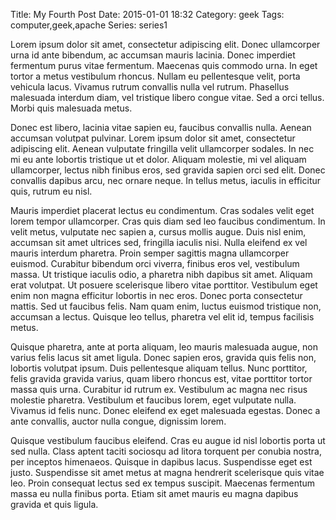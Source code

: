 Title: My Fourth Post
Date: 2015-01-01 18:32
Category: geek
Tags: computer,geek,apache
Series: series1

Lorem ipsum dolor sit amet, consectetur adipiscing elit. Donec ullamcorper urna id ante bibendum, ac accumsan mauris lacinia. Donec imperdiet fermentum purus vitae fermentum. Maecenas quis commodo urna. In eget tortor a metus vestibulum rhoncus. Nullam eu pellentesque velit, porta vehicula lacus. Vivamus rutrum convallis nulla vel rutrum. Phasellus malesuada interdum diam, vel tristique libero congue vitae. Sed a orci tellus. Morbi quis malesuada metus.

Donec est libero, lacinia vitae sapien eu, faucibus convallis nulla. Aenean accumsan volutpat pulvinar. Lorem ipsum dolor sit amet, consectetur adipiscing elit. Aenean vulputate fringilla velit ullamcorper sodales. In nec mi eu ante lobortis tristique ut et dolor. Aliquam molestie, mi vel aliquam ullamcorper, lectus nibh finibus eros, sed gravida sapien orci sed elit. Donec convallis dapibus arcu, nec ornare neque. In tellus metus, iaculis in efficitur quis, rutrum eu nisl.

Mauris imperdiet placerat lectus eu condimentum. Cras sodales velit eget lorem tempor ullamcorper. Cras quis diam sed leo faucibus condimentum. In velit metus, vulputate nec sapien a, cursus mollis augue. Duis nisl enim, accumsan sit amet ultrices sed, fringilla iaculis nisi. Nulla eleifend ex vel mauris interdum pharetra. Proin semper sagittis magna ullamcorper euismod. Curabitur bibendum orci viverra, finibus eros vel, vestibulum massa. Ut tristique iaculis odio, a pharetra nibh dapibus sit amet. Aliquam erat volutpat. Ut posuere scelerisque libero vitae porttitor. Vestibulum eget enim non magna efficitur lobortis in nec eros. Donec porta consectetur mattis. Sed ut faucibus felis. Nam quam enim, luctus euismod tristique non, accumsan a lectus. Quisque leo tellus, pharetra vel elit id, tempus facilisis metus.

Quisque pharetra, ante at porta aliquam, leo mauris malesuada augue, non varius felis lacus sit amet ligula. Donec sapien eros, gravida quis felis non, lobortis volutpat ipsum. Duis pellentesque aliquam tellus. Nunc porttitor, felis gravida gravida varius, quam libero rhoncus est, vitae porttitor tortor massa quis urna. Curabitur id rutrum ex. Vestibulum ac magna nec risus molestie pharetra. Vestibulum et faucibus lorem, eget vulputate nulla. Vivamus id felis nunc. Donec eleifend ex eget malesuada egestas. Donec a ante convallis, auctor nulla congue, dignissim lorem.

Quisque vestibulum faucibus eleifend. Cras eu augue id nisl lobortis porta ut sed nulla. Class aptent taciti sociosqu ad litora torquent per conubia nostra, per inceptos himenaeos. Quisque in dapibus lacus. Suspendisse eget est justo. Suspendisse sit amet metus at magna hendrerit scelerisque quis vitae leo. Proin consequat lectus sed ex tempus suscipit. Maecenas fermentum massa eu nulla finibus porta. Etiam sit amet mauris eu magna dapibus gravida et quis ligula.


